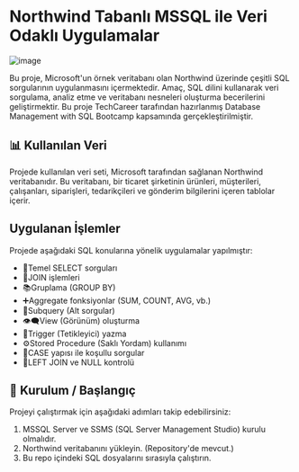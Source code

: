 # Northwind Tabanlı MSSQL ile Veri Odaklı Uygulamalar

![image](https://github.com/user-attachments/assets/85754c69-5abc-4c06-a65d-22a17f12e554)

Bu proje, Microsoft'un örnek veritabanı olan Northwind üzerinde çeşitli SQL sorgularının uygulanmasını içermektedir. Amaç, SQL dilini kullanarak veri sorgulama, analiz etme ve veritabanı nesneleri oluşturma becerilerini geliştirmektir. Bu proje TechCareer tarafından hazırlanmış Database Management with SQL Bootcamp kapsamında gerçekleştirilmiştir.

## 📊 Kullanılan Veri
Projede kullanılan veri seti, Microsoft tarafından sağlanan Northwind veritabanıdır. Bu veritabanı, bir ticaret şirketinin ürünleri, müşterileri, çalışanları, siparişleri, tedarikçileri ve gönderim bilgilerini içeren tablolar içerir.

## Uygulanan İşlemler  
Projede aşağıdaki SQL konularına yönelik uygulamalar yapılmıştır:  
- 📄Temel SELECT sorguları  
- 🔗JOIN işlemleri  
- 📚Gruplama (GROUP BY)  
- ➕Aggregate fonksiyonlar (SUM, COUNT, AVG, vb.)  
- 🧩Subquery (Alt sorgular)  
- 👁️‍🗨️View (Görünüm) oluşturma  
- 🚨Trigger (Tetikleyici) yazma  
- ⚙️Stored Procedure (Saklı Yordam) kullanımı  
- 🎯CASE yapısı ile koşullu sorgular  
- 🧭LEFT JOIN ve NULL kontrolü

## 🚀 Kurulum / Başlangıç

Projeyi çalıştırmak için aşağıdaki adımları takip edebilirsiniz:

1. MSSQL Server ve SSMS (SQL Server Management Studio) kurulu olmalıdır.
2. Northwind veritabanını yükleyin. (Repository'de mevcut.)
3. Bu repo içindeki SQL dosyalarını sırasıyla çalıştırın.

